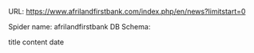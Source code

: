 URL: https://www.afrilandfirstbank.com/index.php/en/news?limitstart=0

Spider name: afrilandfirstbank
DB Schema:

title
content
date
